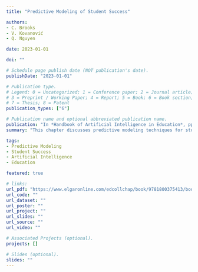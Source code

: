 ```yaml
---
title: "Predictive Modeling of Student Success"

authors:
- C. Brooks
- V. Kovanović
- Q. Nguyen

date: 2023-01-01

doi: ""

# Schedule page publish date (NOT publication's date).
publishDate: "2023-01-01"

# Publication type.
# Legend: 0 = Uncategorized; 1 = Conference paper; 2 = Journal article;
# 3 = Preprint / Working Paper; 4 = Report; 5 = Book; 6 = Book section;
# 7 = Thesis; 8 = Patent
publication_types: ["6"]

# Publication name and optional abbreviated publication name.
publication: "In *Handbook of Artificial Intelligence in Education*, pp. 350-369. Edward Elgar Publishing."
summary: "This chapter discusses predictive modeling techniques for student success, exploring their applications and implications in educational contexts."

tags:
- Predictive Modeling
- Student Success
- Artificial Intelligence
- Education

featured: true

# links:
url_pdf: "https://www.elgaronline.com/edcollchap/book/9781800375413/book-part-9781800375413-27.xml"
url_code: ""
url_dataset: ""
url_poster: ""
url_project: ""
url_slides: ""
url_source: ""
url_video: ""

# Associated Projects (optional).
projects: []

# Slides (optional).
slides: ""
---
```

